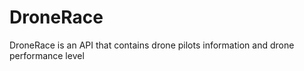 # DroneRace
DroneRace is an API that contains drone pilots information and drone performance level 
